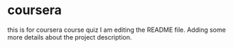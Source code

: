# coursera
this is for coursera course quiz
I am editing the README file. Adding some more details about the project description.

